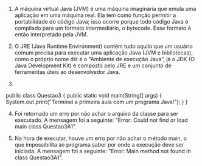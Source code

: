 1. A máquina virtual Java (JVM) é uma máquina imaginária que emula uma aplicação em uma máquina real. Ela tem como função permitir a portabilidade do código Java; isso ocorre porque todo código Java é compilado para um formato intermediário, o bytecode. Esse formato é então interpretado pela JVM.

2. O JRE (Java Runtime Environment) contém tudo aquilo que um usuário comum precisa para executar uma aplicação Java (JVM e bibliotecas), como o próprio nome diz é o “Ambiente de execução Java”, já o JDK (O Java Development Kit) é composto pelo JRE e um conjunto de ferramentas úteis ao desenvolvedor Java.

3. 
public class Questao3 {
    public static void main(String[] args) {
        System.out.print("Terminei a primeira aula com um programa Java!");
    }
}

4. Foi retornado um erro por não achar o arquivo da classe para ser executado. A mensagem foi a seguinte: "Error: Could not find or load main class Questao3A1".

5. Na hora de executar, houve um erro por não achar o método main, o que impossibilita ao programa saber por onde a execução deve ser iniciada. A mensagem foi a seguinte: "Error: Main method not found in class Questao3A1".


